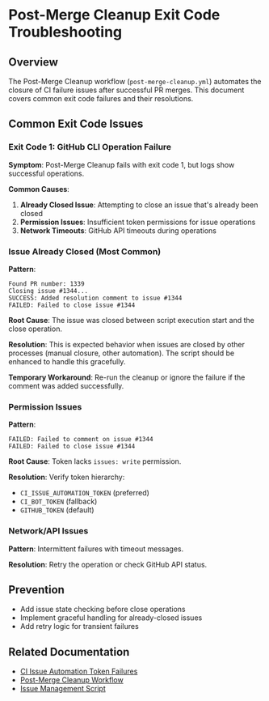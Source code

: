 # Post-Merge Cleanup Exit Code Troubleshooting

## Overview

The Post-Merge Cleanup workflow (`post-merge-cleanup.yml`) automates the closure of CI failure issues after successful PR merges. This document covers common exit code failures and their resolutions.

## Common Exit Code Issues

### Exit Code 1: GitHub CLI Operation Failure

**Symptom**: Post-Merge Cleanup fails with exit code 1, but logs show successful operations.

**Common Causes**:

1. **Already Closed Issue**: Attempting to close an issue that's already been closed
2. **Permission Issues**: Insufficient token permissions for issue operations
3. **Network Timeouts**: GitHub API timeouts during operations

### Issue Already Closed (Most Common)

**Pattern**:

```text
Found PR number: 1339
Closing issue #1344...
SUCCESS: Added resolution comment to issue #1344
FAILED: Failed to close issue #1344
```

**Root Cause**: The issue was closed between script execution start and the close operation.

**Resolution**: This is expected behavior when issues are closed by other processes (manual closure, other automation). The script should be enhanced to handle this gracefully.

**Temporary Workaround**: Re-run the cleanup or ignore the failure if the comment was added successfully.

### Permission Issues

**Pattern**:

```text
FAILED: Failed to comment on issue #1344
FAILED: Failed to close issue #1344
```

**Root Cause**: Token lacks `issues: write` permission.

**Resolution**: Verify token hierarchy:

- `CI_ISSUE_AUTOMATION_TOKEN` (preferred)
- `CI_BOT_TOKEN` (fallback)
- `GITHUB_TOKEN` (default)

### Network/API Issues

**Pattern**: Intermittent failures with timeout messages.

**Resolution**: Retry the operation or check GitHub API status.

## Prevention

- Add issue state checking before close operations
- Implement graceful handling for already-closed issues
- Add retry logic for transient failures

## Related Documentation

- [CI Issue Automation Token Failures](./CI_ISSUE_AUTOMATION_TOKEN_FAILURES.md)
- [Post-Merge Cleanup Workflow](../../.github/workflows/post-merge-cleanup.yml)
- [Issue Management Script](../../scripts/manage_ci_failure_issues.sh)
